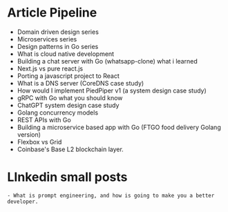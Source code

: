 # Article Pipeline 

- Domain driven design series 
- Microservices series 
- Design patterns in Go series
- What is cloud native development
- Building a chat server with Go (whatsapp-clone) what i learned
- Next.js vs pure react.js
- Porting a javascript project to React 
- What is a DNS server (CoreDNS case study)
- How would I implement PiedPiper v1 (a system design case study)
- gRPC with Go what you should know
- ChatGPT system design case study 
- Golang concurrency models 
- REST APIs with Go 
- Building a microservice based app with Go (FTGO food delivery Golang version)
- Flexbox vs Grid
- Coinbase's Base L2 blockchain layer.

# LInkedin small posts 
    - What is prompt engineering, and how is going to make you a better developer.